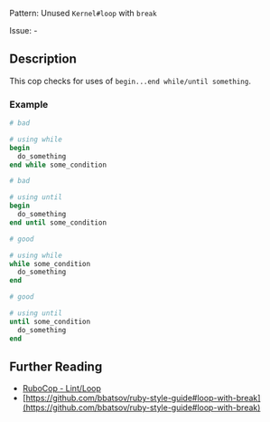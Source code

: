 Pattern: Unused `Kernel#loop` with `break`

Issue: -

## Description

This cop checks for uses of `begin...end while/until something`.

### Example

```ruby
# bad

# using while
begin
  do_something
end while some_condition
```
```ruby
# bad

# using until
begin
  do_something
end until some_condition
```
```ruby
# good

# using while
while some_condition
  do_something
end
```
```ruby
# good

# using until
until some_condition
  do_something
end
```

## Further Reading

* [RuboCop - Lint/Loop](https://rubocop.readthedocs.io/en/latest/cops_lint/#lintloop)
* [https://github.com/bbatsov/ruby-style-guide#loop-with-break](https://github.com/bbatsov/ruby-style-guide#loop-with-break)
